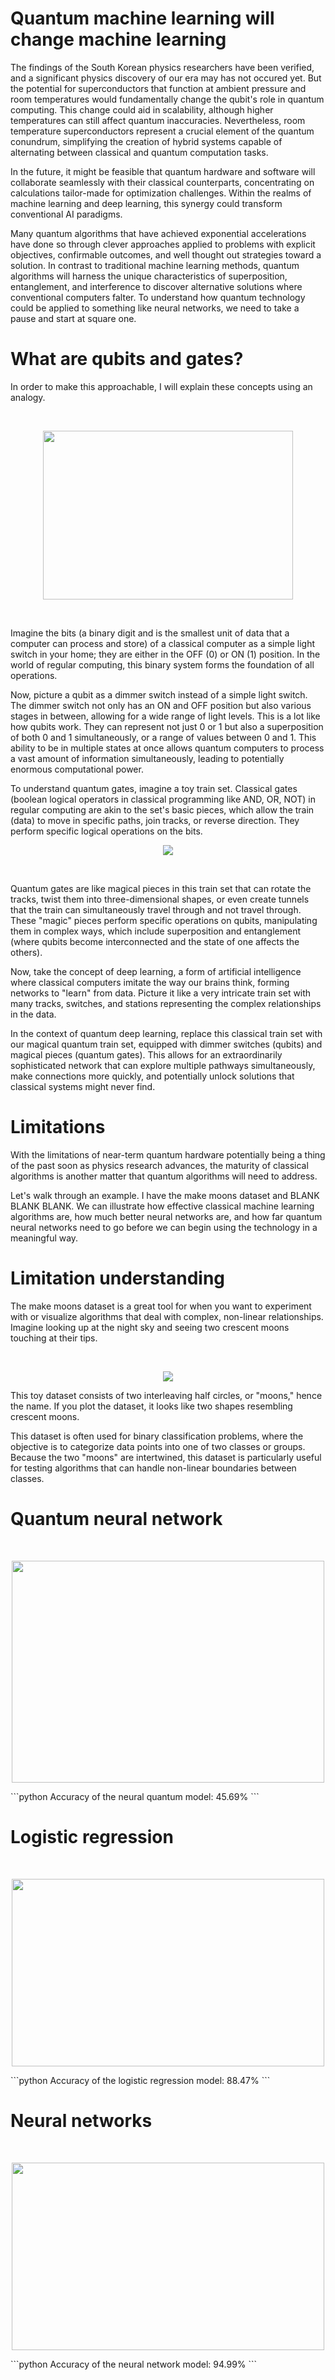 # Quantum machine learning will change machine learning

The findings of the South Korean physics researchers have been verified, and a significant physics discovery of our era may has not occured yet. But the potential for superconductors that function at ambient pressure and room temperatures would fundamentally change the qubit's role in quantum computing. This change could aid in scalability, although higher temperatures can still affect quantum inaccuracies. Nevertheless, room temperature superconductors represent a crucial element of the quantum conundrum, simplifying the creation of hybrid systems capable of alternating between classical and quantum computation tasks.

In the future, it might be feasible that quantum hardware and software will collaborate seamlessly with their classical counterparts, concentrating on calculations tailor-made for optimization challenges. Within the realms of machine learning and deep learning, this synergy could transform conventional AI paradigms.

Many quantum algorithms that have achieved exponential accelerations have done so through clever approaches applied to problems with explicit objectives, confirmable outcomes, and well thought out strategies toward a solution. In contrast to traditional machine learning methods, quantum algorithms will harness the unique characteristics of superposition, entanglement, and interference to discover alternative solutions where conventional computers falter. To understand how quantum technology could be applied to something like neural networks, we need to take a pause and start at square one.
<br/>

# What are qubits and gates?

In order to make this approachable, I will explain these concepts using an analogy.

<br/>

<p align="center">
<img src="https://github.com/christianThardy/christianThardy.github.io/assets/29679899/c2e04061-6988-4aee-980f-507a49086a6e" width="400" height="270">
</p>

<br/>

Imagine the bits (a binary digit and is the smallest unit of data that a computer can process and store) of a classical computer as a simple light switch in your home; they are either in the OFF (0) or ON (1) position. In the world of regular computing, this binary system forms the foundation of all operations.

Now, picture a qubit as a dimmer switch instead of a simple light switch. The dimmer switch not only has an ON and OFF position but also various stages in between, allowing for a wide range of light levels. This is a lot like how qubits work. They can represent not just 0 or 1 but also a superposition of both 0 and 1 simultaneously, or a range of values between 0 and 1. This ability to be in multiple states at once allows quantum computers to process a vast amount of information simultaneously, leading to potentially enormous computational power.

To understand quantum gates, imagine a toy train set. Classical gates (boolean logical operators in classical programming like AND, OR, NOT) in regular computing are akin to the set's basic pieces, which allow the train (data) to move in specific paths, join tracks, or reverse direction. They perform specific logical operations on the bits.
<br/>

<p align="center">
<img src="https://github.com/christianThardy/christianThardy.github.io/assets/29679899/47d9e65f-5c28-4d48-9d70-d2a5edc73937">
</p>

<br/>

Quantum gates are like magical pieces in this train set that can rotate the tracks, twist them into three-dimensional shapes, or even create tunnels that the train can simultaneously travel through and not travel through. These "magic" pieces perform specific operations on qubits, manipulating them in complex ways, which include superposition and entanglement (where qubits become interconnected and the state of one affects the others).

Now, take the concept of deep learning, a form of artificial intelligence where classical computers imitate the way our brains think, forming networks to "learn" from data. Picture it like a very intricate train set with many tracks, switches, and stations representing the complex relationships in the data.

In the context of quantum deep learning, replace this classical train set with our magical quantum train set, equipped with dimmer switches (qubits) and magical pieces (quantum gates). This allows for an extraordinarily sophisticated network that can explore multiple pathways simultaneously, make connections more quickly, and potentially unlock solutions that classical systems might never find.
<br/>

# Limitations

With the limitations of near-term quantum hardware potentially being a thing of the past soon as physics research advances, the maturity of classical algorithms is another matter that quantum algorithms will need to address. 

Let's walk through an example. I have the make moons dataset and BLANK BLANK BLANK. We can illustrate how effective classical machine learning algorithms are, how much better neural networks are, and how far quantum neural networks need to go before we can begin using the technology in a meaningful way.
<br/>

# Limitation understanding

The make moons dataset is a great tool for when you want to experiment with or visualize algorithms that deal with complex, non-linear relationships. Imagine looking up at the night sky and seeing two crescent moons touching at their tips. 

<br/>

<p align="center">
<img src="https://github.com/christianThardy/christianThardy.github.io/assets/29679899/253302ea-6128-4a13-b873-c7657583b774">
</p>

This toy dataset consists of two interleaving half circles, or "moons," hence the name. If you plot the dataset, it looks like two shapes resembling crescent moons.

This dataset is often used for binary classification problems, where the objective is to categorize data points into one of two classes or groups. Because the two "moons" are intertwined, this dataset is particularly useful for testing algorithms that can handle non-linear boundaries between classes.


# Quantum neural network

<br/>

<p align="center">
<img src="https://github.com/christianThardy/christianThardy.github.io/assets/29679899/3a99e2aa-43d3-42aa-8e54-4f9cd4782e03" width="500" height="355">
</p>
```python
Accuracy of the neural quantum model: 45.69%
```


# Logistic regression

<br/>

<p align="center">
<img src="https://github.com/christianThardy/christianThardy.github.io/assets/29679899/b300f0ba-6a59-49c9-948f-c14eb6f03d4a" width="500" height="300">
</p>
```python
Accuracy of the logistic regression model: 88.47%
```


# Neural networks

<br/>

<p align="center">
<img src="https://github.com/christianThardy/christianThardy.github.io/assets/29679899/f8d79691-e28c-49c4-a371-54e16c09ce66" width="500" height="300">
</p>
```python 
Accuracy of the neural network model: 94.99%
```
